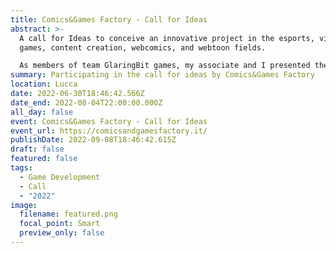 ```yaml
---
title: Comics&Games Factory - Call for Ideas
abstract: >-
  A call for Ideas to conceive an innovative project in the esports, video
  games, content creation, webcomics, and webtoon fields.

  As members of team GlaringBit games, my associate and I presented the Judith project.
summary: Participating in the call for ideas by Comics&Games Factory
location: Lucca
date: 2022-06-30T18:46:42.566Z
date_end: 2022-08-04T22:00:00.000Z
all_day: false
event: Comics&Games Factory - Call for Ideas
event_url: https://comicsandgamesfactory.it/
publishDate: 2022-09-08T18:46:42.615Z
draft: false
featured: false
tags:
  - Game Development
  - Call
  - "2022"
image:
  filename: featured.png
  focal_point: Smart
  preview_only: false
---
```

